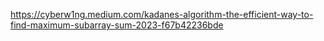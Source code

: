 https://cyberw1ng.medium.com/kadanes-algorithm-the-efficient-way-to-find-maximum-subarray-sum-2023-f67b42236bde